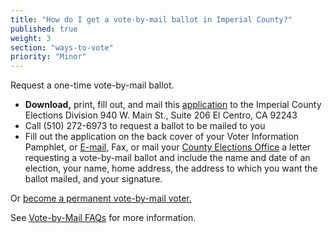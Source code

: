 ```yaml
---
title: "How do I get a vote-by-mail ballot in Imperial County?"
published: true
weight: 3
section: "ways-to-vote"
priority: "Minor"
---
```


Request a one-time vote-by-mail ballot.  

- **Download,** print, fill out, and mail this [application](http://elections.cdn.sos.ca.gov/vote-by-mail/pdf/vote-by-mail-application.pdf) to the Imperial County Elections Division 940 W. Main St., Suite 206 El Centro, CA 92243  
- Call (510) 272-6973 to request a ballot to be mailed to you  
- Fill out the application on the back cover of your Voter Information Pamphlet, or [E-mail,](mailto:janehurtado@co.imperial.ca.us) Fax, or mail your [County Elections Office](#section-election-office-contact) a letter requesting a vote-by-mail ballot and include the name and date of an election, your name, home address, the address to which you want the ballot mailed, and your signature.  

Or [become a permanent vote-by-mail voter.](http://www.co.imperial.ca.us/regvoters/otherpdfs/PERMANENTVOTEBYMAILAPPLICATION.pdf)  

See [Vote-by-Mail FAQs](http://www.co.imperial.ca.us/regvoters/index.asp?fileinc=mailFAQ) for more information.  
